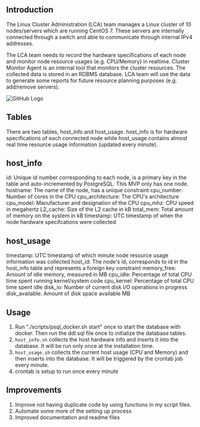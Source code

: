 ## Introduction
The Linux Cluster Administration (LCA) team manages a Linux cluster of 10 nodes/servers which are running CentOS 7. These servers are internally connected through a switch and able to communicate through internal IPv4 addresses.

The LCA team needs to record the hardware specifications of each node and monitor node resource usages (e.g. CPU/Memory) in realtime. Cluster Monitor Agent is an internal tool that monitors the cluster resources. The collected data is stored in an RDBMS database. LCA team will use the data to generate some reports for future resource planning purposes (e.g. add/remove servers).

![GitHub Logo](/assets/architecture_diagram.png)


## Tables
There are two tables, host_info and host_usage. host_info is for hardware specifications of each connected node while host_usage contains almost real time resource usage information (updated every minute).

## host_info

id: Unique id number corresponding to each node, is a primary key in the table and auto-incremented by PostgreSQL. This MVP only has one node. 
hostname: The name of the node, has a unique constraint
cpu_number: Number of cores in the CPU
cpu_architecture: The CPU's architecture
cpu_model: Manufacturer and designation of the CPU
cpu_mhz: CPU speed in megahertz
L2_cache: Size of the L2 cache in kB
total_mem: Total amount of memory on the system in kB
timestamp: UTC timestamp of when the node hardware specifcations were collected

## host_usage

timestamp: UTC timestamp of which minute node resource usage information was collected
host_id: The node's id, corresponds to id in the host_info table and represents a foreign key constraint
memory_free: Amount of idle memory, measured in MB
cpu_idle: Percentage of total CPU time spent running kernel/system code
cpu_kernel: Percentage of total CPU time spent idle
disk_io: Number of current disk I/O operations in progress
disk_available: Amount of disk space available MB


## Usage

1) Run "./scripts/psql_docker.sh start" once to start the database with docker. Then run the ddl.sql file once to initialize the database tables.
2) `host_info.sh` collects the host hardware info and inserts it into the database. It will be run only once at the installation time.
3) `host_usage.sh` collects the current host usage (CPU and Memory) and then inserts into the database. It will be triggered by the crontab job every minute.
4) crontab is setup to run once every minute

## Improvements 

1) Improve not having duplicate code by using functions in my script files. 
2) Automate some more of the setting up process
3) Improved documentation and readme files
